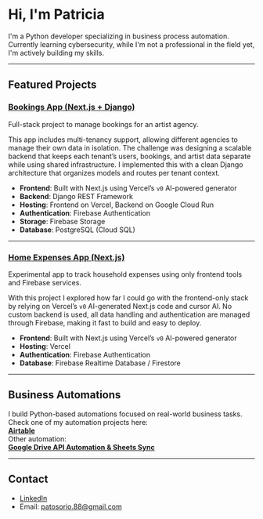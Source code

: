 # Hi, I'm Patricia 

I'm a Python developer specializing in business process automation. Currently learning cybersecurity, while I'm not a professional in the field yet, I'm actively building my skills.

---

## Featured Projects

### [Bookings App (Next.js + Django)](https://github.com/patosorio/bookings-app)

Full-stack project to manage bookings for an artist agency.  

This app includes multi-tenancy support, allowing different agencies to manage their own data in isolation. The challenge was designing a scalable backend that keeps each tenant’s users, bookings, and artist data separate while using shared infrastructure. I implemented this with a clean Django architecture that organizes models and routes per tenant context.

- **Frontend**: Built with Next.js using Vercel’s `v0` AI-powered generator  
- **Backend**: Django REST Framework  
- **Hosting**: Frontend on Vercel, Backend on Google Cloud Run  
- **Authentication**: Firebase Authentication  
- **Storage**: Firebase Storage  
- **Database**: PostgreSQL (Cloud SQL)  

---

### [Home Expenses App (Next.js)](https://github.com/patosorio/home-expenses-nextjs)

Experimental app to track household expenses using only frontend tools and Firebase services.

With this project I explored how far I could go with the frontend-only stack by relying on Vercel’s `v0` AI-generated Next.js code and cursor AI. No custom backend is used, all data handling and authentication are managed through Firebase, making it fast to build and easy to deploy.

- **Frontend**: Built with Next.js using Vercel’s `v0` AI-powered generator  
- **Hosting**: Vercel  
- **Authentication**: Firebase Authentication  
- **Database**: Firebase Realtime Database / Firestore  

---

## Business Automations

I build Python-based automations focused on real-world business tasks.  
Check one of my automation projects here:  
**[Airtable](https://github.com/patosorio/airtable-drive-sync)**  
Other automation:  
**[Google Drive API Automation & Sheets Sync](https://github.com/patosorio/drive-api-automation)**

---

## Contact

- [LinkedIn](https://www.linkedin.com/in/patriciaosorio130194/)
- Email: patosorio.88@gmail.com
